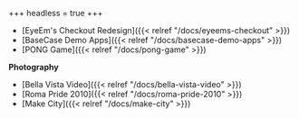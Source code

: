 +++
headless = true
+++

- [EyeEm's Checkout Redesign]({{< relref "/docs/eyeems-checkout" >}})
- [BaseCase Demo Apps]({{< relref "/docs/basecase-demo-apps" >}})
- [PONG Game]({{< relref "/docs/pong-game" >}})

**Photography**

- [Bella Vista Video]({{< relref "/docs/bella-vista-video" >}})
- [Roma Pride 2010]({{< relref "/docs/roma-pride-2010" >}})
- [Make City]({{< relref "/docs/make-city" >}})
